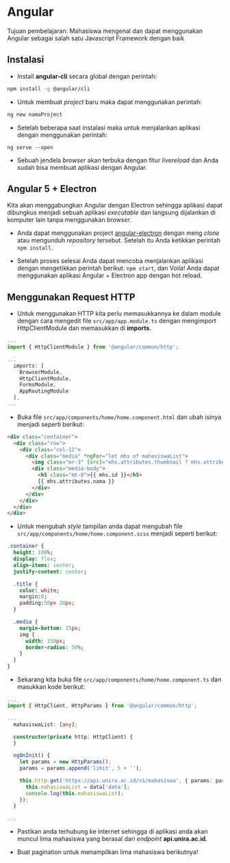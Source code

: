 # Angular

Tujuan pembelajaran: Mahasiswa mengenal dan dapat menggunakan Angular sebagai salah satu Javascript Framework dengan baik

## Instalasi

* Install __angular-cli__ secara global dengan perintah:

```sh
npm install -g @angular/cli
```

* Untuk membuat _project_ baru maka dapat menggunakan perintah:

```sh
ng new namaProject
```

* Setelah beberapa saat instalasi maka untuk menjalankan aplikasi dengan menggunakan perintah:
```
ng serve --open
```

* Sebuah jendela _browser_ akan terbuka dengan fitur _livereload_ dan Anda sudah bisa membuat aplikasi dengan Angular.

## Angular 5 + Electron

Kita akan menggabungkan Angular dengan Electron sehingga aplikasi dapat dibungkus menjadi sebuah aplikasi _executable_ dan langsung dijalankan di komputer lain tanpa menggunakan _browser_.

* Anda dapat menggunakan project [angular-electron](https://github.com/NazirArifin/angular-electron) dengan meng _clone_ atau mengunduh _repository_ tersebut. Setelah itu Anda ketikkan perintah ```npm install```.

* Setelah proses selesai Anda dapat mencoba menjalankan aplikasi dengan mengetikkan perintah berikut: ```npm start```, dan Voila! Anda dapat menggunakan aplikasi Angular + Electron app dengan hot reload.

## Menggunakan Request HTTP

* Untuk menggunakan HTTP kita perlu memasukkannya ke dalam module dengan cara mengedit file ```src/app/app.module.ts``` dengan mengimport HttpClientModule dan memasukkan di __imports__.

```typescript
...
import { HttpClientModule } from '@angular/common/http';

...
  imports: [
    BrowserModule,
    HttpClientModule,
    FormsModule,
    AppRoutingModule
  ],
...
```

* Buka file ```src/app/components/home/home.component.html``` dan ubah isinya menjadi seperti berikut:

```html
<div class="container">
  <div class="row">
    <div class="col-12">
      <div class="media" *ngFor="let mhs of mahasiswaList">
        <img class="mr-3" [src]="mhs.attributes.thumbnail ? mhs.attributes.thumbnail : 'assets/background.jpg'" alt="image">
        <div class="media-body">
          <h5 class="mt-0">{{ mhs.id }}</h5>
          {{ mhs.attributes.nama }}
        </div>
      </div>
    </div>
  </div>
</div>
```

* Untuk mengubah _style_ tampilan anda dapat mengubah file ```src/app/components/home/home.component.scss``` menjadi seperti berikut:

```sass
.container {
  height: 100%;
  display: flex;
  align-items: center;
  justify-content: center;

  .title {
    color: white;
    margin:0;
    padding:50px 20px;
  }

  .media {
    margin-bottom: 15px;
    img {
      width: 150px;
      border-radius: 50%;
    }
  }
}
```

* Sekarang kita buka file ```src/app/components/home/home.component.ts``` dan masukkan kode berikut:

```typescript
...
import { HttpClient, HttpParams } from '@angular/common/http';

...
  mahasiswaList: [any];

  constructor(private http: HttpClient) {
  }

  ngOnInit() {
    let params = new HttpParams();
    params = params.append('limit', 5 + '');

    this.http.get('https://api.unira.ac.id/v1/mahasiswa', { params: params }).subscribe(data => {
      this.mahasiswaList = data['data'];
      console.log(this.mahasiswaList);
    });
  }

...
```

* Pastikan anda terhubung ke internet sehingga di aplikasi anda akan muncul lima mahasiswa yang berasal dari _endpoint_ __api.unira.ac.id__.

* Buat pagination untuk menampilkan lima mahasiswa berikutnya!

 
